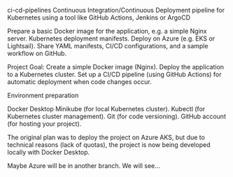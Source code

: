 ci-cd-pipelines
Continuous Integration/Continuous Deployment pipeline for Kubernetes using a tool like GitHub Actions, Jenkins or ArgoCD

Prepare a basic Docker image for the application, e.g. a simple Nginx server. Kubernetes deployment manifests. Deploy on Azure (e.g. EKS or Lightsail). Share YAML manifests, CI/CD configurations, and a sample workflow on GitHub.

Project Goal: Create a simple Docker image (Nginx). Deploy the application to a Kubernetes cluster. Set up a CI/CD pipeline (using GitHub Actions) for automatic deployment when code changes occur.

Environment preparation

Docker Desktop Minikube (for local Kubernetes cluster). Kubectl (for Kubernetes cluster management). Git (for code versioning). GitHub account (for hosting your project).


The original plan was to deploy the project on Azure AKS, but due to technical reasons (lack of quotas), the project is now being developed locally with Docker Desktop.

Maybe Azure will be in another branch. We will see...

